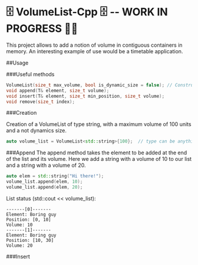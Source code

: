 # 🗄 VolumeList-Cpp 🗄 -- WORK IN PROGRESS 👨‍💻


This project allows to add a notion of volume in contiguous containers in memory. 
An interesting example of use would be a timetable application.

##Usage

###Useful methods
```cc
VolumeList(size_t max_volume, bool is_dynamic_size = false); // Constructor
void append(T& element, size_t volume);
void insert(T& element, size_t min_position, size_t volume);
void remove(size_t index);
```

###Creation

Creation of a VolumeList of type string, with a maximum volume of 100 units and a not dynamics size.

```cc
auto volume_list = VolumeList<std::string>{100};  // type can be anything.
```

###Append
The append method takes the element to be added at the end of the list and its volume.
Here we add a string with a volume of 10 to our list and a string with a volume of 20.
```cc
auto elem = std::string("Hi there!");
volume_list.append(elem, 10);
volume_list.append(elem, 20);
```

List status (std::cout << volume_list):

```
-------[0]-------
Element: Boring guy
Position: [0, 10]
Volume: 10
-------[1]-------
Element: Boring guy
Position: [10, 30]
Volume: 20
```

###Insert

